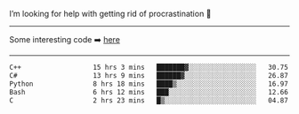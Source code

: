 I’m looking for help with getting rid of procrastination 🤔

-----

Some interesting code :arrow_right: [here](https://github.com/zhen8838/playground)

-----

<!--START_SECTION:waka-->

```txt
C++                  15 hrs 3 mins   ███████▓░░░░░░░░░░░░░░░░░   30.75 %
C#                   13 hrs 9 mins   ██████▓░░░░░░░░░░░░░░░░░░   26.87 %
Python               8 hrs 18 mins   ████▒░░░░░░░░░░░░░░░░░░░░   16.97 %
Bash                 6 hrs 12 mins   ███░░░░░░░░░░░░░░░░░░░░░░   12.66 %
C                    2 hrs 23 mins   █▒░░░░░░░░░░░░░░░░░░░░░░░   04.87 %
```

<!--END_SECTION:waka-->

<!--
**zhen8838/zhen8838** is a ✨ _special_ ✨ repository because its `README.md` (this file) appears on your GitHub profile.

Here are some ideas to get you started:

- 🔭 I’m currently working on ...
- 🌱 I’m currently learning ...
- 👯 I’m looking to collaborate on ...
 ...
- 💬 Ask me about ...
- 📫 How to reach me: ...
- 😄 Pronouns: ...
- ⚡ Fun fact: ...
-->
